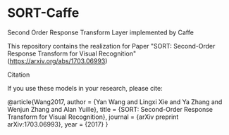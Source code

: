 # SORT-Caffe 

Second Order Response Transform Layer implemented by Caffe

This repository contains the realization for Paper "SORT: Second-Order Response Transform for Visual Recognition"(https://arxiv.org/abs/1703.06993)

Citation

If you use these models in your research, please cite:

@article{Wang2017,
	author = {Yan Wang and Lingxi Xie and Ya Zhang and Wenjun Zhang and Alan Yuille},
	title = {SORT: Second-Order Response Transform for Visual Recognition},
	journal = {arXiv preprint arXiv:1703.06993},
	year = {2017}
}
